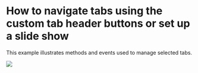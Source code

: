 # How to navigate tabs using the custom tab header buttons or set up a slide show

This example illustrates methods and events used to manage selected tabs.

![](~/images/Screenshot.png)
